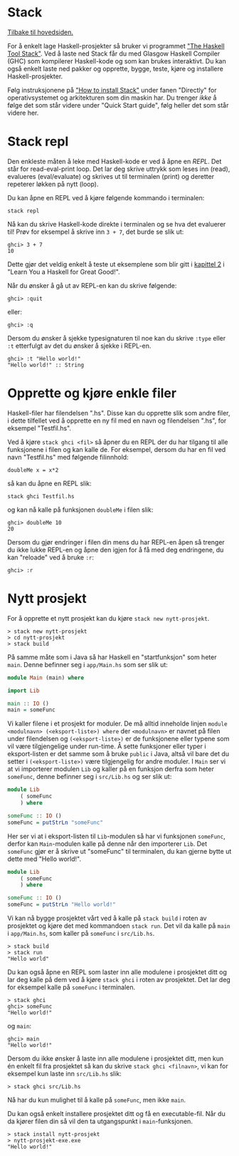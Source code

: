 # Stack

[Tilbake til hovedsiden.](../README.md)

For å enkelt lage Haskell-prosjekter så bruker vi programmet ["The Haskell Tool Stack"](https://docs.haskellstack.org/en/stable/). Ved å laste ned Stack får du med Glasgow Haskell Compiler (GHC) som kompilerer Haskell-kode og som kan brukes interaktivt. Du kan også enkelt laste ned pakker og opprette, bygge, teste, kjøre og installere Haskell-prosjekter.

Følg instruksjonene på ["How to install Stack"](https://docs.haskellstack.org/en/stable/#how-to-install-stack) under fanen "Directly" for operativsystemet og arkitekturen som din maskin har. Du trenger _ikke_ å følge det som står videre under "Quick Start guide", følg heller det som står videre her.

# Stack repl

Den enkleste måten å leke med Haskell-kode er ved å åpne en _REPL_. Det står for read-eval-print loop. Det lar deg skrive uttrykk som leses inn (read), evalueres (eval/evaluate) og skrives ut til terminalen (print) og deretter repeterer løkken på nytt (loop).

Du kan åpne en REPL ved å kjøre følgende kommando i terminalen:

```
stack repl
```

Nå kan du skrive Haskell-kode direkte i terminalen og se hva det evaluerer til! Prøv for eksempel å skrive inn `3 + 7`, det burde se slik ut:

```
ghci> 3 + 7
10
```

Dette gjør det veldig enkelt å teste ut eksemplene som blir gitt i [kapittel 2](https://learnyouahaskell.github.io/starting-out.html) i "Learn You a Haskell for Great Good!".

Når du ønsker å gå ut av REPL-en kan du skrive følgende:

```
ghci> :quit
```

eller:

```
ghci> :q
```

Dersom du ønsker å sjekke typesignaturen til noe kan du skrive `:type` eller `:t` etterfulgt av det du ønsker å sjekke i REPL-en.

```
ghci> :t "Hello world!"
"Hello world!" :: String
```

# Opprette og kjøre enkle filer

Haskell-filer har filendelsen ".hs". Disse kan du opprette slik som andre filer, i dette tilfellet ved å opprette en ny fil med en navn og filendelsen ".hs", for eksempel "Testfil.hs".

Ved å kjøre `stack ghci <fil>` så åpner du en REPL der du har tilgang til alle funksjonene i filen og kan kalle de. For eksempel, dersom du har en fil ved navn "Testfil.hs" med følgende filinnhold:

```
doubleMe x = x*2
```

så kan du åpne en REPL slik:

```
stack ghci Testfil.hs
```

og kan nå kalle på funksjonen `doubleMe` i filen slik:

```
ghci> doubleMe 10
20
```

Dersom du gjør endringer i filen din mens du har REPL-en åpen så trenger du ikke lukke REPL-en og åpne den igjen for å få med deg endringene, du kan "reloade" ved å bruke `:r`:

```
ghci> :r
```

# Nytt prosjekt

For å opprette et nytt prosjekt kan du kjøre `stack new nytt-prosjekt`.

```
> stack new nytt-prosjekt
> cd nytt-prosjekt
> stack build
```

På samme måte som i Java så har Haskell en "startfunksjon" som heter `main`. Denne befinner seg i `app/Main.hs` som ser slik ut:

```haskell
module Main (main) where

import Lib

main :: IO ()
main = someFunc
```

Vi kaller filene i et prosjekt for moduler. De må alltid inneholde linjen `module <modulnavn> (<eksport-liste>) where` der `<modulnavn>` er navnet på filen under filendelsen og `(<eksport-liste>)`
er de funksjonene eller typene som vil være tilgjengelige under run-time. Å sette funksjoner eller typer i eksport-listen er det samme som å bruke `public` i Java, altså vil bare det du setter
i `(<eksport-liste>)` være tilgjengelig for andre moduler. I `Main` ser vi at vi importerer modulen `Lib` og kaller på en funksjon derfra som heter `someFunc`, denne befinner seg i `src/Lib.hs` og ser slik ut:

```haskell
module Lib
    ( someFunc
    ) where

someFunc :: IO ()
someFunc = putStrLn "someFunc"
```

Her ser vi at i eksport-listen til `Lib`-modulen så har vi funksjonen `someFunc`, derfor kan `Main`-modulen kalle på denne når den importerer `Lib`. Det `someFunc` gjør er å skrive ut "someFunc" til terminalen,
du kan gjerne bytte ut dette med "Hello world!".

```haskell
module Lib
    ( someFunc
    ) where

someFunc :: IO ()
someFunc = putStrLn "Hello world!"
```

Vi kan nå bygge prosjektet vårt ved å kalle på `stack build` i roten av prosjektet og kjøre det med kommandoen `stack run`. Det vil da kalle på `main` i `app/Main.hs`, som kaller på `someFunc` i `src/Lib.hs`.

```
> stack build
> stack run
"Hello world"
```

Du kan også åpne en REPL som laster inn alle modulene i prosjektet ditt og lar deg kalle på dem ved å kjøre `stack ghci` i roten av prosjektet. Det lar deg for eksempel kalle på `someFunc` i terminalen.

```
> stack ghci
ghci> someFunc
"Hello world!"
```

og `main`:

```
ghci> main
"Hello world!"
```

Dersom du ikke ønsker å laste inn alle modulene i prosjektet ditt, men kun én enkelt fil fra prosjektet så kan du skrive `stack ghci <filnavn>`, vi kan for eksempel kun laste inn `src/Lib.hs`
slik:

```
> stack ghci src/Lib.hs
```

Nå har du kun mulighet til å kalle på `someFunc`, men ikke `main`.

Du kan også enkelt installere prosjektet ditt og få en executable-fil. Når du da kjører filen din så vil den ta utgangspunkt i `main`-funksjonen.

```
> stack install nytt-prosjekt
> nytt-prosjekt-exe.exe
"Hello world!"
```
